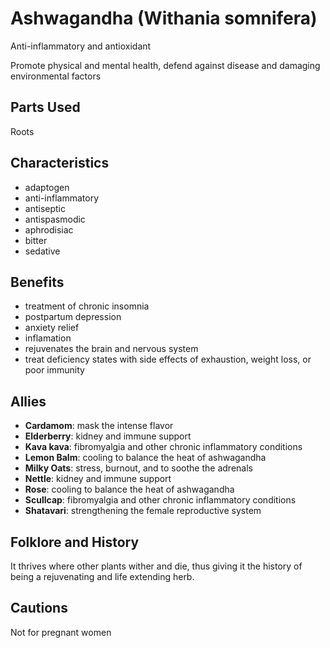 # Ashwagandha (Withania somnifera)
Anti-inflammatory and antioxidant

Promote physical and mental health, defend against disease and damaging environmental factors

## Parts Used
Roots

## Characteristics
- adaptogen
- anti-inflammatory
- antiseptic
- antispasmodic
- aphrodisiac
- bitter
- sedative

## Benefits
- treatment of chronic insomnia
- postpartum depression
- anxiety relief
- inflamation
- rejuvenates the brain and nervous system
- treat deficiency states with side effects of exhaustion, weight loss, or poor immunity

## Allies
- __Cardamom__: mask the intense flavor
- __Elderberry__: kidney and immune support
- __Kava kava__: fibromyalgia and other chronic inflammatory conditions
- __Lemon Balm__: cooling to balance the heat of ashwagandha
- __Milky Oats__: stress, burnout, and to soothe the adrenals
- __Nettle__: kidney and immune support
- __Rose__: cooling to balance the heat of ashwagandha
- __Scullcap__: fibromyalgia and other chronic inflammatory conditions
- __Shatavari__: strengthening the female reproductive system

## Folklore and History
It thrives where other plants wither and die, thus giving it the history of being a rejuvenating and life extending herb.

## Cautions
Not for pregnant women
